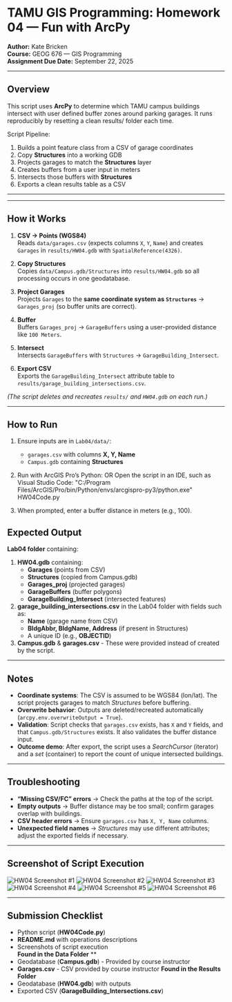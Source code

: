 # TAMU GIS Programming: Homework 04 — Fun with ArcPy
 
**Author:** Kate Bricken  
**Course:** GEOG 676 — GIS Programming  
**Assignment Due Date:** September 22, 2025  
 
---
 
## Overview
This script uses **ArcPy** to determine which TAMU campus buildings intersect with user defined buffer zones around parking garages. It runs reproducibly by resetting a clean results/ folder each time.

Script Pipeline:
1. Builds a point feature class from a CSV of garage coordinates 
2. Copy **Structures** into a working GDB 
3. Projects garages to match the **Structures** layer  
4. Creates buffers from a user input in meters  
5. Intersects those buffers with **Structures**  
6. Exports a clean results table as a CSV  
 
---
 

---

## How it Works

1. **CSV → Points (WGS84)**  
   Reads `data/garages.csv` (expects columns `X`, `Y`, `Name`) and creates `Garages` in `results/HW04.gdb` with `SpatialReference(4326)`.

2. **Copy Structures**  
   Copies `data/Campus.gdb/Structures` into `results/HW04.gdb` so all processing occurs in one geodatabase.

3. **Project Garages**  
   Projects `Garages` to the **same coordinate system as `Structures`** → `Garages_proj` (so buffer units are correct).

4. **Buffer**  
   Buffers `Garages_proj` → `GarageBuffers` using a user-provided distance like `100 Meters`.

5. **Intersect**  
   Intersects `GarageBuffers` with `Structures` → `GarageBuilding_Intersect`.

6. **Export CSV**  
   Exports the `GarageBuilding_Intersect` attribute table to `results/garage_building_intersections.csv`.

*(The script deletes and recreates `results/` and `HW04.gdb` on each run.)*

---

## How to Run

1. Ensure inputs are in `Lab04/data/`:
   - `garages.csv` with columns **X, Y, Name**
   - `Campus.gdb` containing **Structures**

2. Run with ArcGIS Pro’s Python:
   OR
   Open the script in an IDE, such as Visual Studio Code:
   "C:/Program Files/ArcGIS/Pro/bin/Python/envs/arcgispro-py3/python.exe" HW04Code.py
 
3. When prompted, enter a buffer distance in meters (e.g., 100).
 
## Expected Output
**Lab04 folder** containing:
1. **HW04.gdb** containing:
   - **Garages** (points from CSV)  
   - **Structures** (copied from Campus.gdb)  
   - **Garages_proj** (projected garages)  
   - **GarageBuffers** (buffer polygons)  
   - **GarageBuilding_Intersect** (intersected features)  
2. **garage_building_intersections.csv** in the Lab04 folder with fields such as:
   - **Name** (garage name from CSV)  
   - **BldgAbbr, BldgName, Address** (if present in Structures)  
   - A unique ID (e.g., **OBJECTID**)  
3. **Campus.gdb**  & **garages.csv** - These were provided instead of created by the script.
 
---
 
## Notes
- **Coordinate systems**: The CSV is assumed to be WGS84 (lon/lat). The script projects garages to match *Structures* before buffering.  
- **Overwrite behavior**: Outputs are deleted/recreated automatically (`arcpy.env.overwriteOutput = True`).  
- **Validation**: Script checks that `garages.csv` exists, has `X` and `Y` fields, and that `Campus.gdb/Structures` exists. It also validates the buffer distance input.  
- **Outcome demo**: After export, the script uses a *SearchCursor* (iterator) and a *set* (container) to report the count of unique intersected buildings.
---
 
## Troubleshooting
- **“Missing CSV/FC” errors** → Check the paths at the top of the script.  
- **Empty outputs** → Buffer distance may be too small; confirm garages overlap with buildings.  
- **CSV header errors** → Ensure `garages.csv` has `X, Y, Name` columns.  
- **Unexpected field names** → *Structures* may use different attributes; adjust the exported fields if necessary.  
 
---
 
## Screenshot of Script Execution
![HW04 Screenshot #1](https://github.com/KTB2025/Bricken-Online-GEOG676-Fall2025/blob/5e8b21618ce458cca0b0f5271151f45e4190ab02/Lab04/Images/Bricken_GEOG676_HW4.png)
![HW04 Screenshot #2](https://github.com/KTB2025/Bricken-Online-GEOG676-Fall2025/blob/5e8b21618ce458cca0b0f5271151f45e4190ab02/Lab04/Images/Bricken_GEOG676_HW4_2.png)
![HW04 Screenshot #3](https://github.com/KTB2025/Bricken-Online-GEOG676-Fall2025/blob/5e8b21618ce458cca0b0f5271151f45e4190ab02/Lab04/Images/Bricken_GEOG676_HW4_3.png)
![HW04 Screenshot #4](https://github.com/KTB2025/Bricken-Online-GEOG676-Fall2025/blob/5e8b21618ce458cca0b0f5271151f45e4190ab02/Lab04/Images/Bricken_GEOG676_HW4_4.png)
![HW04 Screenshot #5](https://github.com/KTB2025/Bricken-Online-GEOG676-Fall2025/blob/5e8b21618ce458cca0b0f5271151f45e4190ab02/Lab04/Images/Bricken_GEOG676_HW4_5.png)
![HW04 Screenshot #6](https://github.com/KTB2025/Bricken-Online-GEOG676-Fall2025/blob/5e8b21618ce458cca0b0f5271151f45e4190ab02/Lab04/Images/Bricken_GEOG676_HW4_6.png)





 
---
 
## Submission Checklist
- Python script (**HW04Code.py**)  
- **README.md** with operations descriptions  
- Screenshots of script execution  
**Found in the Data Folder** **
- Geodatabase (**Campus.gdb**) - Provided by course instructor
- **Garages.csv** - CSV provided by course instructor
**Found in the Results Folder**
- Geodatabase (**HW04.gdb**) with outputs  
- Exported CSV (**GarageBuilding_Intersections.csv**)  
 
 
